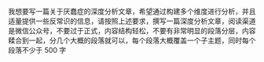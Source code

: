 我想要写一篇关于厌蠢症的深度分析文章，希望通过构建多个维度进行分析，并且适量提供一些反常识的信息，请按照上述要求，撰写一篇深度分析文章，阅读渠道是微信公众号，不要过于正式，内容结构轻松，不要有非常明显的段落分层，内容糅合到一起，分几个大概的段落就可以，每个段落大概覆盖一个子主题，同时每个段落不少于 500 字
